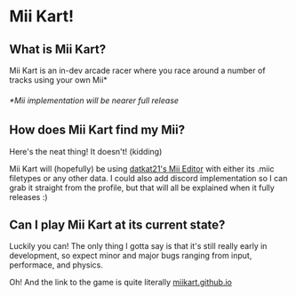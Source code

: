 # Mii Kart!
## What is Mii Kart?
Mii Kart is an in-dev arcade racer where you race around a number of tracks using your own Mii*
###### *Mii implementation will be nearer full release
## How does Mii Kart find my Mii?
Here's the neat thing! It doesn't! (kidding)

Mii Kart will (hopefully) be using <a href="https://mii.nxw.pw">datkat21's Mii Editor</a> with either its .miic filetypes or any other data. I could also add discord implementation so I can grab it straight from the profile, but that will all be explained when it fully releases :)

## Can I play Mii Kart at its current state?
Luckily you can! The only thing I gotta say is that it's still really early in development, so expect minor and major bugs ranging from input, performace, and physics.

Oh! And the link to the game is quite literally <a href="https://miikart.github.io">miikart.github.io</a>
